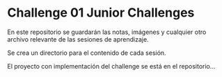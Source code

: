 # Challenge 01 Junior Challenges

En este repositorio se guardarán las notas, imágenes y cualquier otro
archivo relevante de las sesiones de aprendizaje.

Se crea un directorio para el contenido de cada sesión.

El proyecto con implementación del challenge se está en el repositorio...